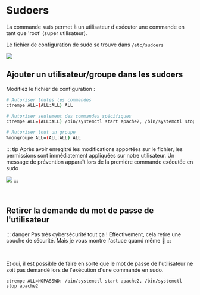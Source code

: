 # Sudoers

La commande `sudo` permet à un utilisateur d'exécuter une commande en tant que 'root' (super utilisateur).

Le fichier de configuration de sudo se trouve dans `/etc/sudoers`


![](./assets_sudo/sudoersfile.png)


## Ajouter un utilisateur/groupe dans les sudoers
Modifiez le fichier de configuration :
```sh
# Autoriser toutes les commandes
ctrempe ALL=(ALL:ALL) ALL

# Autoriser seulement des commandes spécifiques
ctrempe ALL=(ALL:ALL) /bin/systemctl start apache2, /bin/systemctl stop apache2

# Autoriser tout un groupe
%mongroupe ALL=(ALL:ALL) ALL
```


::: tip
Après avoir enregitré les modifications apportées sur le fichier, les permissions sont immédiatement appliquées sur notre utilisateur. Un message de prévention apparaît lors de la première commande exécutée en sudo

![](./assets_sudo/testsudo.png)
:::

<br>


## Retirer la demande du mot de passe de l'utilisateur

::: danger Pas très cybersécurité tout ça !
Effectivement, cela retire une couche de sécurité. Mais je vous montre l'astuce quand même 🤡
:::

<br>

Et oui, il est possible de faire en sorte que le mot de passe de l'utilisateur ne soit pas demandé lors de l'exécution d'une commande en sudo.
```
ctrempe ALL=NOPASSWD: /bin/systemctl start apache2, /bin/systemctl stop apache2
```